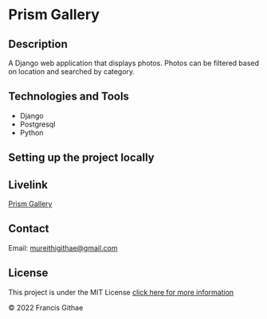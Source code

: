 # Prism Gallery

## Description 

A Django web application that displays photos. Photos can be filtered based on location and searched by category.

## Technologies and Tools

- Django
- Postgresql
- Python


## Setting up the project locally


## Livelink

[Prism Gallery](https://prism-gallery.herokuapp.com/)

## Contact

Email: mureithigithae@gmail.com

## License

This project is under the MIT License [click here for more information](LICENSE)

&copy; 2022 Francis Githae